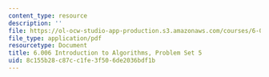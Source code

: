 ```yaml
---
content_type: resource
description: ''
file: https://ol-ocw-studio-app-production.s3.amazonaws.com/courses/6-006-introduction-to-algorithms-spring-2020/8c155b28c87cc1fe3f506de2036bdf1b_MIT6_006S20_ps5_questions.pdf
file_type: application/pdf
resourcetype: Document
title: 6.006 Introduction to Algorithms, Problem Set 5
uid: 8c155b28-c87c-c1fe-3f50-6de2036bdf1b
---
```

